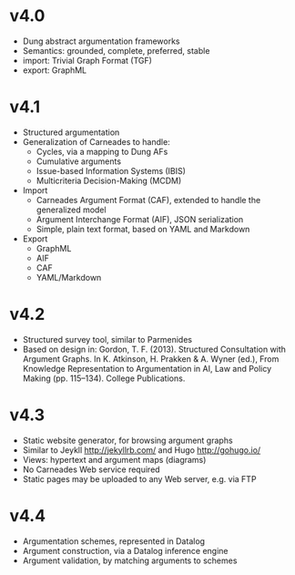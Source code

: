 
# v4.0

- Dung abstract argumentation frameworks
- Semantics: grounded, complete, preferred, stable
- import: Trivial Graph Format (TGF)
- export: GraphML

# v4.1

- Structured argumentation
- Generalization of Carneades to handle:
    * Cycles, via a mapping to Dung AFs
    * Cumulative arguments
    * Issue-based Information Systems (IBIS)
    * Multicriteria Decision-Making (MCDM)
- Import
    * Carneades Argument Format (CAF), extended to handle the generalized model
	* Argument Interchange Format (AIF), JSON serialization
	* Simple, plain text format, based on YAML and Markdown
- Export
    * GraphML
	* AIF
	* CAF
	* YAML/Markdown

# v4.2

- Structured survey tool, similar to Parmenides
- Based on design in: Gordon, T. F. (2013). Structured Consultation
  with Argument Graphs. In K. Atkinson, H. Prakken & A. Wyner (ed.),
  From Knowledge Representation to Argumentation in AI, Law and Policy
  Making (pp. 115–134). College Publications.

# v4.3

- Static website generator, for browsing argument graphs
- Similar to Jeykll <http://jekyllrb.com/> and Hugo <http://gohugo.io/>
- Views: hypertext and argument maps (diagrams)
- No Carneades Web service required
- Static pages may be uploaded to any Web server, e.g. via FTP

# v4.4

- Argumentation schemes, represented in Datalog
- Argument construction, via a Datalog inference engine
- Argument validation, by matching arguments to schemes

